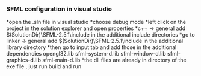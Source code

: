 ### SFML configuration in visual studio
*open the .sln file in visual studio
*choose debug mode 
*left click on the project in the solution explorer and open properties
*c++ -> general add $(SolutionDir)\SFML-2.5.1\include in the additional include directories
*go to linker -> general add $(SolutionDir)\SFML-2.5.1\include in the additional library directory
*then go to input tab and add those in the additional dependencies 
    opengl32.lib
    sfml-system-d.lib
    sfml-window-d.lib
    sfml-graphics-d.lib
    sfml-main-d.lib
*the dll files are already in directory of the exe file , just run build and run
